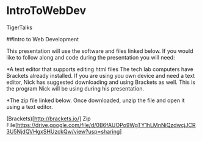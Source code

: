 # IntroToWebDev
TigerTalks 

##Intro to Web Development

This presentation will use the software and files linked below. If you would like to follow along and code during the presentation you will need:

*A text editor that supports editing html files
  The tech lab computers have Brackets already installed. If you are using you own device and need a text editor, Nick has suggested downloading and using Brackets as well. This is the program Nick will be using during his presentation. 
  
*The zip file linked below.
  Once downloaded, unzip the file and open it using a text editor.
 
 (Brackets)[http://brackets.io/]
 Zip File[https://drive.google.com/file/d/0B6fAUOPo9WgTY1hLMnNiQzdwcjJCR3U5NjdQVHgxSHUzckQw/view?usp=sharing]
